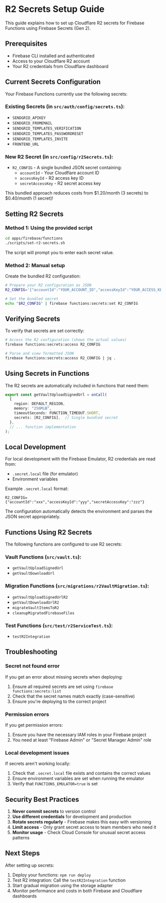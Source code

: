 # R2 Secrets Setup Guide

This guide explains how to set up Cloudflare R2 secrets for Firebase Functions using Firebase Secrets (Gen 2).

## Prerequisites

- Firebase CLI installed and authenticated
- Access to your Cloudflare R2 account
- Your R2 credentials from Cloudflare dashboard

## Current Secrets Configuration

Your Firebase Functions currently use the following secrets:

### Existing Secrets (in `src/auth/config/secrets.ts`):
- `SENDGRID_APIKEY`
- `SENDGRID_FROMEMAIL`
- `SENDGRID_TEMPLATES_VERIFICATION`
- `SENDGRID_TEMPLATES_PASSWORDRESET`
- `SENDGRID_TEMPLATES_INVITE`
- `FRONTEND_URL`

### New R2 Secret (in `src/config/r2Secrets.ts`):
- `R2_CONFIG` - A single bundled JSON secret containing:
  - `accountId` - Your Cloudflare account ID
  - `accessKeyId` - R2 access key ID
  - `secretAccessKey` - R2 secret access key

This bundled approach reduces costs from $1.20/month (3 secrets) to $0.40/month (1 secret)!

## Setting R2 Secrets

### Method 1: Using the provided script

```bash
cd apps/firebase/functions
./scripts/set-r2-secrets.sh
```

The script will prompt you to enter each secret value.

### Method 2: Manual setup

Create the bundled R2 configuration:

```bash
# Prepare your R2 configuration as JSON
R2_CONFIG='{"accountId":"YOUR_ACCOUNT_ID","accessKeyId":"YOUR_ACCESS_KEY","secretAccessKey":"YOUR_SECRET_KEY"}'

# Set the bundled secret
echo "$R2_CONFIG" | firebase functions:secrets:set R2_CONFIG
```

## Verifying Secrets

To verify that secrets are set correctly:

```bash
# Access the R2 configuration (shows the actual values)
firebase functions:secrets:access R2_CONFIG

# Parse and view formatted JSON
firebase functions:secrets:access R2_CONFIG | jq .
```

## Using Secrets in Functions

The R2 secrets are automatically included in functions that need them:

```typescript
export const getVaultUploadSignedUrl = onCall(
  {
    region: DEFAULT_REGION,
    memory: "256MiB",
    timeoutSeconds: FUNCTION_TIMEOUT.SHORT,
    secrets: [R2_CONFIG],  // Single bundled secret
  },
  // ... function implementation
);
```

## Local Development

For local development with the Firebase Emulator, R2 credentials are read from:
- `.secret.local` file (for emulator)
- Environment variables

Example `.secret.local` format:
```
R2_CONFIG={"accountId":"xxx","accessKeyId":"yyy","secretAccessKey":"zzz"}
```

The configuration automatically detects the environment and parses the JSON secret appropriately.

## Functions Using R2 Secrets

The following functions are configured to use R2 secrets:

### Vault Functions (`src/vault.ts`):
- `getVaultUploadSignedUrl`
- `getVaultDownloadUrl`

### Migration Functions (`src/migrations/r2VaultMigration.ts`):
- `getVaultUploadSignedUrlR2`
- `getVaultDownloadUrlR2`
- `migrateVaultItemsToR2`
- `cleanupMigratedFirebaseFiles`

### Test Functions (`src/test/r2ServiceTest.ts`):
- `testR2Integration`

## Troubleshooting

### Secret not found error
If you get an error about missing secrets when deploying:
1. Ensure all required secrets are set using `firebase functions:secrets:list`
2. Check that the secret names match exactly (case-sensitive)
3. Ensure you're deploying to the correct project

### Permission errors
If you get permission errors:
1. Ensure you have the necessary IAM roles in your Firebase project
2. You need at least "Firebase Admin" or "Secret Manager Admin" role

### Local development issues
If secrets aren't working locally:
1. Check that `.secret.local` file exists and contains the correct values
2. Ensure environment variables are set when running the emulator
3. Verify that `FUNCTIONS_EMULATOR=true` is set

## Security Best Practices

1. **Never commit secrets** to version control
2. **Use different credentials** for development and production
3. **Rotate secrets regularly** - Firebase makes this easy with versioning
4. **Limit access** - Only grant secret access to team members who need it
5. **Monitor usage** - Check Cloud Console for unusual secret access patterns

## Next Steps

After setting up secrets:

1. Deploy your functions: `npm run deploy`
2. Test R2 integration: Call the `testR2Integration` function
3. Start gradual migration using the storage adapter
4. Monitor performance and costs in both Firebase and Cloudflare dashboards